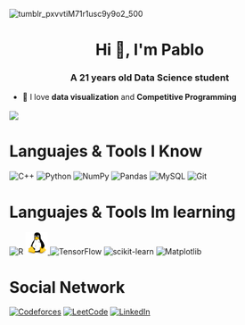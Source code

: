 ![tumblr_pxvvtiM71r1usc9y9o2_500](https://github.com/anuraghazra/github-readme-stats/assets/92002964/82279522-2dcd-49c2-9c7f-5ced252d8108)
<h1 align="center">Hi 👋, I'm Pablo</h1>
<h3 align="center">A 21 years old Data Science student</h3>

- 🔭 I love **data visualization** and **Competitive Programming**

<img align="center" width="47%" src="https://github-readme-stats.vercel.app/api?username=PablooDario&show_icons=true&rank_icon=github&theme=tokyonight&title_color=f9ff00&text_color=fff&bg_color=50,0c758e,5f3ba6&ring_color=f9ff00"/><br/>

# Languajes & Tools I Know 
![C++](https://img.shields.io/badge/c++-%2300599C.svg?style=for-the-badge&logo=c%2B%2B&logoColor=white)
![Python](https://img.shields.io/badge/python-3670A0?style=for-the-badge&logo=python&logoColor=ffdd54)
![NumPy](https://img.shields.io/badge/numpy-%23013243.svg?style=for-the-badge&logo=numpy&logoColor=white)
![Pandas](https://img.shields.io/badge/pandas-%23150458.svg?style=for-the-badge&logo=pandas&logoColor=white)
![MySQL](https://img.shields.io/badge/mysql-%2300f.svg?style=for-the-badge&logo=mysql&logoColor=white)
![Git](https://img.shields.io/badge/git-%23F05033.svg?style=for-the-badge&logo=git&logoColor=white)

# Languajes & Tools Im learning
![R](https://img.shields.io/badge/r-%23276DC3.svg?style=for-the-badge&logo=r&logoColor=white)
<a href="https://www.linux.org/" target="_blank" rel="noreferrer"> <img src="https://raw.githubusercontent.com/devicons/devicon/master/icons/linux/linux-original.svg" alt="linux" width="40" height="40"/> </a>
![TensorFlow](https://img.shields.io/badge/TensorFlow-%23FF6F00.svg?style=for-the-badge&logo=TensorFlow&logoColor=white)
![scikit-learn](https://img.shields.io/badge/scikit--learn-%23F7931E.svg?style=for-the-badge&logo=scikit-learn&logoColor=white)
![Matplotlib](https://img.shields.io/badge/Matplotlib-%23ffffff.svg?style=for-the-badge&logo=Matplotlib&logoColor=black)

# Social Network
<a href="https://codeforces.com/profile/atlantispablo" target="blank">![Codeforces](https://img.shields.io/badge/Codeforces-445f9d?style=for-the-badge&logo=Codeforces&logoColor=white)</a>
<a href="https://www.leetcode.com/atlantispablo" target="blank">![LeetCode](https://img.shields.io/badge/LeetCode-000000?style=for-the-badge&logo=LeetCode&logoColor=#d16c06)</a>
<a href="https://www.linkedin.com/in/pablo-s-469947268/" target="blank">![LinkedIn](https://img.shields.io/badge/linkedin-%230077B5.svg?style=for-the-badge&logo=linkedin&logoColor=white)</a>
